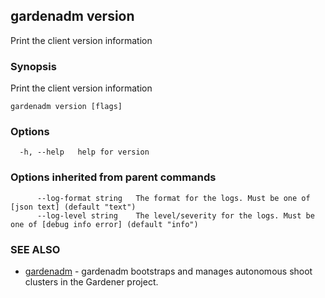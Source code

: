 ## gardenadm version

Print the client version information

### Synopsis

Print the client version information

```
gardenadm version [flags]
```

### Options

```
  -h, --help   help for version
```

### Options inherited from parent commands

```
      --log-format string   The format for the logs. Must be one of [json text] (default "text")
      --log-level string    The level/severity for the logs. Must be one of [debug info error] (default "info")
```

### SEE ALSO

* [gardenadm](gardenadm.md)	 - gardenadm bootstraps and manages autonomous shoot clusters in the Gardener project.

